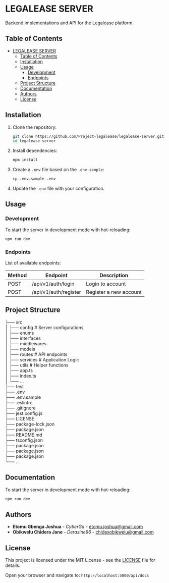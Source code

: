 # LEGALEASE SERVER

Backend implementations and API for the Legalease platform.

## Table of Contents

- [LEGALEASE SERVER](#legalease-server)
  - [Table of Contents](#table-of-contents)
  - [Installation](#installation)
  - [Usage](#usage)
    - [Development](#development)
    - [Endpoints](#endpoints)
  - [Project Structure](#project-structure)
  - [Documentation](#documentation)
  - [Authors](#authors)
  - [License](#license)

## Installation

1. Clone the repository:

   ```sh
   git clone https://github.com/Project-legalease/legalease-server.git
   cd legalease-server
   ```

2. Install dependencies:

   ```sh
   npm install
   ```

3. Create a `.env` file based on the `.env.sample`:

   ```sh
   cp .env.sample .env
   ```

4. Update the `.env` file with your configuration.

## Usage

### Development

To start the server in development mode with hot-reloading:

```sh
npm run dev
```

### Endpoints

List of available endpoints:

| Method | Endpoint              | Description            |
| ------ | --------------------- | ---------------------- |
| POST   | /api/v1/auth/login    | Login to account       |
| POST   | /api/v1/auth/register | Register a new account |

## Project Structure

├── src  
│ ├── config # Server configurations  
│ ├── enums  
│ ├── interfaces  
│ ├── middlewares  
│ ├── models  
│ ├── routes # API endpoints  
│ ├── services # Application Logic  
│ ├── utils # Helper functions  
│ ├── app.ts  
│ ├── index.ts  
│ └── ...  
 ├── test  
├── .env  
├── .env.sample  
├── .eslintrc  
├── .gitignore  
├── jest.config.js  
├── LICENSE  
├── package-lock.json  
├── package.json  
├── README.md  
├── tsconfig.json  
├── package.json  
├── package.json  
├── package.json  
└── ...

## Documentation

To start the server in development mode with hot-reloading:

```sh
npm run dev
```

## Authors

- **Etomu Gbenga Joshua** - _CyberGa_ - [etomu.joshua@gmail.com](mailto:etomu.joshua@gmail.com)
- **Obikwelu Chidera Jane** - _Derasine96_ - [chidexobikwelu@gmail.com](mailto:chidexobikwelu@gmail.com)

## License

This project is licensed under the MIT License - see the [LICENSE](LICENSE) file for details.

Open your browser and navigate to: `http://localhost:5000/api/docs`
